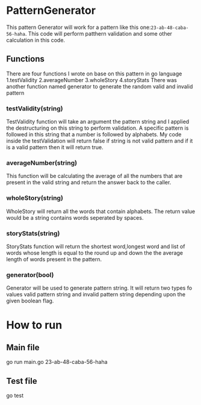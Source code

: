 # PatternGenerator
This pattern Generator will work for a pattern like this one:`23-ab-48-caba-56-haha`. This code will perform patthern validation and
some other calculation in this code.
## Functions
There are four functions I wrote on base on this pattern in go language
1.testValidity
2.averageNumber
3.wholeStory
4.storyStats
There was another function named generator to generate the random valid and invalid pattern
### testValidity(string)
TestValidity function will take an argument the pattern string and I applied the destructuring on this string to perform validation. A 
specific pattern is followed in this string that a number is followed by alphabets. My code inside the testValidation will return false 
if string is not valid pattern and if it is a valid pattern then it will return true.
### averageNumber(string)
This function will be calculating the average of all the numbers that are present in the valid string and return the answer back to the caller.
### wholeStory(string)
WholeStory will return all the words that contain alphabets. The return value would be a string contains words seperated by spaces.
### storyStats(string)
StoryStats function will return the shortest word,longest word and list of words whose length is equal to the round up and down the 
the average length of words present in the pattern.
### generator(bool)
Generator will be used to generate pattern string. It will return two types fo values valid pattern string and invalid pattern string depending upon the given boolean flag.
# How to run 
## Main file
go run main.go 23-ab-48-caba-56-haha
## Test file
go test
